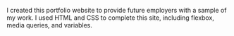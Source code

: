 I created this portfolio website to provide future employers with a sample of my work.  I used HTML and CSS to complete this site, including flexbox, media queries, and variables.